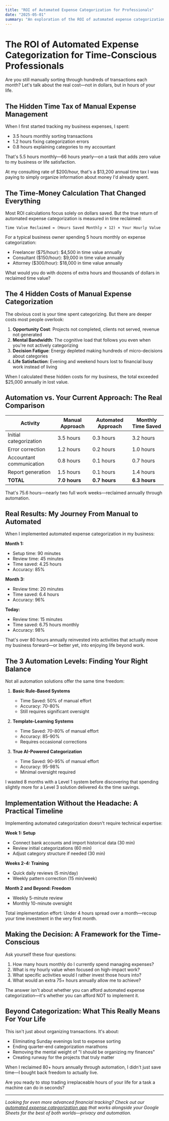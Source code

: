 ```yaml
---
title: "ROI of Automated Expense Categorization for Professionals"
date: "2025-05-01"
summary: "An exploration of the ROI of automated expense categorization for time-conscious professionals."
---
```


# The ROI of Automated Expense Categorization for Time-Conscious Professionals

Are you still manually sorting through hundreds of transactions each month? Let's talk about the real cost—not in dollars, but in hours of your life.

## The Hidden Time Tax of Manual Expense Management

When I first started tracking my business expenses, I spent:
- 3.5 hours monthly sorting transactions
- 1.2 hours fixing categorization errors
- 0.8 hours explaining categories to my accountant

That's 5.5 hours monthly—66 hours yearly—on a task that adds zero value to my business or life satisfaction.

At my consulting rate of $200/hour, that's a $13,200 annual time tax I was paying to simply organize information about money I'd already spent.

## The Time-Money Calculation That Changed Everything

Most ROI calculations focus solely on dollars saved. But the true return of automated expense categorization is measured in time reclaimed:

```
Time Value Reclaimed = (Hours Saved Monthly × 12) × Your Hourly Value
```

For a typical business owner spending 5 hours monthly on expense categorization:
- Freelancer ($75/hour): $4,500 in time value annually
- Consultant ($150/hour): $9,000 in time value annually 
- Attorney ($300/hour): $18,000 in time value annually

What would you do with dozens of extra hours and thousands of dollars in reclaimed time value?

## The 4 Hidden Costs of Manual Expense Categorization

The obvious cost is your time spent categorizing. But there are deeper costs most people overlook:

1. **Opportunity Cost**: Projects not completed, clients not served, revenue not generated
2. **Mental Bandwidth**: The cognitive load that follows you even when you're not actively categorizing
3. **Decision Fatigue**: Energy depleted making hundreds of micro-decisions about categories
4. **Life Satisfaction**: Evening and weekend hours lost to financial busy work instead of living

When I calculated these hidden costs for my business, the total exceeded $25,000 annually in lost value.

## Automation vs. Your Current Approach: The Real Comparison

| Activity | Manual Approach | Automated Approach | Monthly Time Saved |
|----------|----------------|--------------------|--------------------|
| Initial categorization | 3.5 hours | 0.3 hours | 3.2 hours |
| Error correction | 1.2 hours | 0.2 hours | 1.0 hours |
| Accountant communication | 0.8 hours | 0.1 hours | 0.7 hours |
| Report generation | 1.5 hours | 0.1 hours | 1.4 hours |
| **TOTAL** | **7.0 hours** | **0.7 hours** | **6.3 hours** |

That's 75.6 hours—nearly two full work weeks—reclaimed annually through automation.

## Real Results: My Journey From Manual to Automated

When I implemented automated expense categorization in my business:

**Month 1:**
- Setup time: 90 minutes
- Review time: 45 minutes
- Time saved: 4.25 hours
- Accuracy: 85%

**Month 3:**
- Review time: 20 minutes
- Time saved: 6.4 hours
- Accuracy: 96%

**Today:**
- Review time: 15 minutes
- Time saved: 6.75 hours monthly
- Accuracy: 98%

That's over 80 hours annually reinvested into activities that actually move my business forward—or better yet, into enjoying life beyond work.

## The 3 Automation Levels: Finding Your Right Balance

Not all automation solutions offer the same time freedom:

1. **Basic Rule-Based Systems**
   - Time Saved: 50% of manual effort
   - Accuracy: 70-80%
   - Still requires significant oversight

2. **Template-Learning Systems**
   - Time Saved: 70-80% of manual effort
   - Accuracy: 85-90%
   - Requires occasional corrections

3. **True AI-Powered Categorization**
   - Time Saved: 90-95% of manual effort
   - Accuracy: 95-98%
   - Minimal oversight required

I wasted 8 months with a Level 1 system before discovering that spending slightly more for a Level 3 solution delivered 4x the time savings.

## Implementation Without the Headache: A Practical Timeline

Implementing automated categorization doesn't require technical expertise:

**Week 1: Setup**
- Connect bank accounts and import historical data (30 min)
- Review initial categorizations (60 min)
- Adjust category structure if needed (30 min)

**Weeks 2-4: Training**
- Quick daily reviews (5 min/day)
- Weekly pattern correction (15 min/week)

**Month 2 and Beyond: Freedom**
- Weekly 5-minute review
- Monthly 10-minute oversight

Total implementation effort: Under 4 hours spread over a month—recoup your time investment in the very first month.

## Making the Decision: A Framework for the Time-Conscious

Ask yourself these four questions:

1. How many hours monthly do I currently spend managing expenses?
2. What is my hourly value when focused on high-impact work?
3. What specific activities would I rather invest those hours into?
4. What would an extra 75+ hours annually allow me to achieve?

The answer isn't about whether you can afford automated expense categorization—it's whether you can afford NOT to implement it.

## Beyond Categorization: What This Really Means For Your Life

This isn't just about organizing transactions. It's about:
- Eliminating Sunday evenings lost to expense sorting
- Ending quarter-end categorization marathons
- Removing the mental weight of "I should be organizing my finances"
- Creating runway for the projects that truly matter

When I reclaimed 80+ hours annually through automation, I didn't just save time—I bought back freedom to actually live.

Are you ready to stop trading irreplaceable hours of your life for a task a machine can do in seconds?

---

*Looking for even more advanced financial tracking? Check out our [automated expense categorization app](/integrations) that works alongside your Google Sheets for the best of both worlds—privacy and automation.*